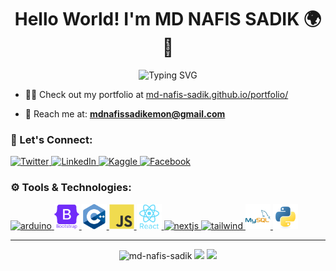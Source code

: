 <h1 align="center">Hello World! I'm MD NAFIS SADIK 🌍🚀</h1>
<div align="center">
  <img src="https://readme-typing-svg.herokuapp.com?font=Fira+Code&weight=500&size=22&duration=4000&pause=1000&color=F7006D&background=FF9DFF00&center=true&vCenter=true&width=600&lines=Web+Developer;MERN+Stack+Developer;Passionate+About+Innovation+%26+Technology;Always+Learning+Something+New!" alt="Typing SVG">
</div>


- 👨‍💻 Check out my portfolio at [md-nafis-sadik.github.io/portfolio/](https://md-nafis-sadik.github.io/portfolio/)

- 📧 Reach me at: **mdnafissadikemon@gmail.com**

<h3 align="left">🚀 Let's Connect:</h3>
<p align="left">
  <a href="https://twitter.com/nafissadikemon" target="_blank">
    <img src="https://img.shields.io/twitter/follow/nafissadikemon?logo=twitter&style=for-the-badge" alt="Twitter">
  </a>
  <a href="https://linkedin.com/in/md-nafis-sadik" target="_blank">
    <img src="https://img.shields.io/badge/-LinkedIn-blue?style=for-the-badge&logo=linkedin" alt="LinkedIn">
  </a>
  <a href="https://kaggle.com/nafissadikemon" target="_blank">
    <img src="https://img.shields.io/badge/-Kaggle-blue?style=for-the-badge&logo=kaggle" alt="Kaggle">
  </a>
  <a href="https://fb.com/emonafis" target="_blank">
    <img src="https://img.shields.io/badge/Facebook-1877F2?style=for-the-badge&logo=facebook&logoColor=white" alt="Facebook">
  </a>
</p>

<h3 align="left">⚙️ Tools & Technologies:</h3>
<p align="left">
  <a href="https://www.arduino.cc/" target="_blank"> <img src="https://cdn.worldvectorlogo.com/logos/arduino-1.svg" alt="arduino" width="40" height="40"/> </a>
  <a href="https://getbootstrap.com" target="_blank"> <img src="https://raw.githubusercontent.com/devicons/devicon/master/icons/bootstrap/bootstrap-plain-wordmark.svg" alt="bootstrap" width="40" height="40"/> </a>
  <a href="https://www.w3schools.com/cpp/" target="_blank"> <img src="https://raw.githubusercontent.com/devicons/devicon/master/icons/cplusplus/cplusplus-original.svg" alt="cplusplus" width="40" height="40"/> </a>
  <a href="https://developer.mozilla.org/en-US/docs/Web/JavaScript" target="_blank"> <img src="https://raw.githubusercontent.com/devicons/devicon/master/icons/javascript/javascript-original.svg" alt="javascript" width="40" height="40"/> </a>
  <a href="https://reactjs.org/" target="_blank"> <img src="https://raw.githubusercontent.com/devicons/devicon/master/icons/react/react-original-wordmark.svg" alt="react" width="40" height="40"/> </a>
  <a href="https://nextjs.org/" target="_blank"> <img src="https://cdn.worldvectorlogo.com/logos/nextjs-2.svg" alt="nextjs" width="40" height="40"/> </a>
  <a href="https://tailwindcss.com/" target="_blank"> <img src="https://www.vectorlogo.zone/logos/tailwindcss/tailwindcss-icon.svg" alt="tailwind" width="40" height="40"/> </a>
  <a href="https://www.mysql.com/" target="_blank"> <img src="https://raw.githubusercontent.com/devicons/devicon/master/icons/mysql/mysql-original-wordmark.svg" alt="mysql" width="40" height="40"/> </a>
  <a href="https://www.python.org" target="_blank"> <img src="https://raw.githubusercontent.com/devicons/devicon/master/icons/python/python-original.svg" alt="python" width="40" height="40"/> </a>
</p>

---

<div align="center">
  <img src="https://github-readme-stats.vercel.app/api?username=md-nafis-sadik&theme=radical&hide_border=false&include_all_commits=false&count_private=false" alt="md-nafis-sadik" height="150px"/>
  <img src="https://github-readme-streak-stats.herokuapp.com/?user=md-nafis-sadik&theme=radical&hide_border=false" height="150px"/>
  <img src="https://github-readme-stats.vercel.app/api/top-langs/?username=md-nafis-sadik&theme=radical&hide_border=false&layout=compact" height="150px"/>
</div>


